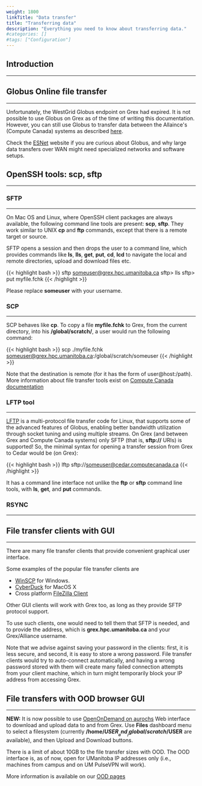 ```yaml
---
weight: 1800
linkTitle: "Data transfer"
title: "Transferring data"
description: "Everything you need to know about transferring data."
#categories: []
#tags: ["Configuration"]
---
```


## Introduction
---

## Globus Online file transfer
---

Unfortunately, the WestGrid Globus endpoint on Grex had expired. It is not possible to use Globus on Grex as of the time of writing this documentation. However, you can still use Globus to transfer data between the Allaince's (Compute Canada) systems as described [here](https://docs.alliancecan.ca/wiki/Globus "Globus on Compute Canada clusters"). 

Check the [ESNet](https://fasterdata.es.net/ "ESNet") website if you are curious about Globus, and why large data transfers over WAN might need specialized networks and software setups.

## OpenSSH tools: scp, sftp
---

### SFTP
---

On Mac OS and Linux, where OpenSSH client packages are always available, the following command line tools are present: __scp__, __sftp__. They work similar to UNIX __cp__ and __ftp__ commands, except that there is a remote target or source. 

SFTP opens a session and then drops the user to a command line, which provides commands like __ls__, __lls__, __get__, __put__, __cd__, __lcd__ to navigate the local and remote directories, upload and download files etc.

{{< highlight bash >}}
sftp someuser@grex.hpc.umanitoba.ca
sftp> lls
sftp> put  myfile.fchk
{{< /highlight >}}

Please replace __someuser__ with your username.

### SCP
---

SCP behaves like __cp__. To copy a file __myfile.fchk__ to Grex, from the current directory, into his __/global/scratch/__, a user would run the following command:

{{< highlight bash >}}
scp ./myfile.fchk someuser@grex.hpc.umanitoba.ca:/global/scratch/someuser
{{< /highlight >}}

Note that the destination is remote (for it has the form of user@host:/path). More information about file transfer tools exist on [Compute Canada documentation](https://docs.alliancecan.ca/wiki/Transferring_data#SCP "SCP")

### LFTP tool
---

[LFTP](http://lftp.yar.ru/) is a multi-protocol file transfer code for Linux, that supports some of the advanced features of Globus, enabling better bandwidth utilization through socket tuning and using multiple streams. On Grex (and between Grex and Compute Canada systems) only SFTP (that is, __sftp://__ URIs) is supported! So, the minimal syntax for opening a transfer session from Grex to Cedar would be (on Grex):

{{< highlight bash >}}
lftp sftp://someuser@cedar.computecanada.ca
{{< /highlight >}}

It has a command line interface not unlike the __ftp__ or __sftp__ command line tools, with __ls__, __get__, and __put__ commands.

### RSYNC
---

## File transfer clients with GUI
---

There are many file transfer clients that provide convenient graphical user interface.

Some examples of the popular file transfer clients are

* [WinSCP](https://winscp.net/eng/index.php "WinSCP") for Windows.
* [CyberDuck](https://cyberduck.io/ "CyberDuck") for MacOS X
* Cross platform [FileZilla Client](https://filezilla-project.org "FileZilla Client")

Other GUI clients will work with Grex too, as long as they provide SFTP protocol support.

To use such clients, one would need to tell them that SFTP is needed, and to provide the address, which is **grex.hpc.umanitoba.ca** and your Grex/Alliance username.

Note that we advise against saving your password in the clients: first, it is less secure, and second, it is easy to store a wrong password. File transfer clients would try to auto-connect automatically, and having a wrong password stored with them will create many failed connection attempts from your client machine, which in turn might temporarily block your IP address from accessing Grex.

## File transfers with OOD browser GUI
---

**NEW:** It is now possible to use [OpenOnDemand on aurochs](https://aurochs.hpc.umanitoba.ca "OpenOnDemand on Grex") Web interface to download and upload data to and from Grex. Use __Files__ dashboard menu to select a filesystem (currently __/home/$USER__ and __/global/scratch/$USER__ are available), and then Upload and Download buttons.

There is a limit of about 10GB to the file transfer sizes with OOD. The OOD interface is, as of now, open for UManitoba IP addresses only (i.e., machines from campus and on UM PulseVPN will work). 

More information is available on our [OOD pages](jobs)

<!-- {{< treeview display="tree" />}} -->

<!-- Changes and update:
* 
*
*
-->
